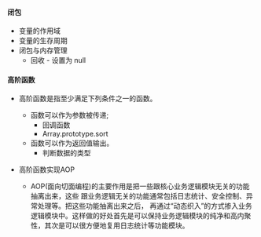 #### 闭包

- 变量的作用域
- 变量的生存周期
- 闭包与内存管理
  - 回收 - 设置为 null

#### 高阶函数

- 高阶函数是指至少满足下列条件之一的函数。
  - 函数可以作为参数被传递;
    -  回调函数
    -  Array.prototype.sort
  - 函数可以作为返回值输出。
    - 判断数据的类型

- 高阶函数实现AOP
  - AOP(面向切面编程)的主要作用是把一些跟核心业务逻辑模块无关的功能抽离出来，这些 跟业务逻辑无关的功能通常包括日志统计、安全控制、异常处理等。把这些功能抽离出来之后， 再通过“动态织入”的方式掺入业务逻辑模块中。这样做的好处首先是可以保持业务逻辑模块的纯净和高内聚性，其次是可以很方便地复用日志统计等功能模块。
